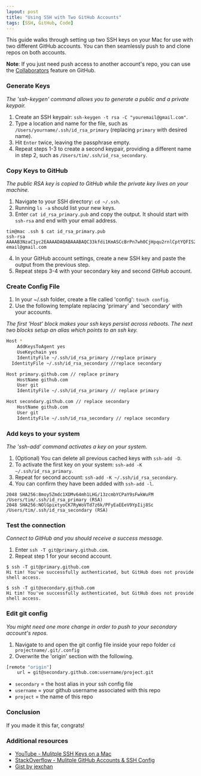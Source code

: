 ```yaml
---
layout: post
title: "Using SSH with Two GitHub Accounts"
tags: [SSH, GitHub, Code]
---
```


This guide walks through setting up two SSH keys on your Mac for use with two different GitHub accounts. You can then seamlessly push to and clone repos on both accounts.

**Note**: If you just need push access to another account's repo, you can use the [Collaborators](https://help.github.com/articles/inviting-collaborators-to-a-personal-repository/) feature on GitHub.

### Generate Keys

*The 'ssh-keygen' command allows you to generate a public and a private keypair.*

1. Create an SSH keypair: `ssh-keygen -t rsa -C "youremail@gmail.com"`.
2. Type a location and name for the file, such as `/Users/yourname/.ssh/id_rsa_primary` (replacing `primary` with desired name).
3. Hit `Enter` twice, leaving the passphrase empty.
4. Repeat steps 1-3 to create a second keypair, providing a different name in step 2, such as `/Users/tim/.ssh/id_rsa_secondary`.

### Copy Keys to GitHub

*The public RSA key is copied to GitHub while the private key lives on your machine.*

1. Navigate to your SSH directory: `cd ~/.ssh`.
2. Running `ls -a` should list your new keys.
3. Enter `cat id_rsa_primary.pub` and copy the output. It should start with `ssh-rsa` and end with your email address.

```terminal
tim@mac .ssh $ cat id_rsa_primary.pub
ssh-rsa AAAAB3NzaC1yc2EAAAADAQABAAABAQC33kfdi1KmASCcBrPn7wh0CjHpqu2rnlCptYQFIS21pFeF9aitpYCnZINJE91srJUjElAHzXRgLpvcROwx1wWOrULzd0dgx/8ocw0wKB26wqcSM3bWTXGd+/1/ena5SPdzfK8ZCUasIIYOYAR7YoxeBfB1aimaI/j/mE6vr57oACsWJnAdh9FV/i6XAMQJwxNccQYsAm2nG+5WwPphMv2/v7YjaLmD0L9JMuwZGyB1EZucldZLnvbvkZx6YEOG2k+dygfV8+jplC6GQ5D/RmMB5DPD/+tpHcpVQtkcEkkGZcUc5afJDj4dFkZtveD35gzOdFbvoRJDjfE+qMW7UlU1 email@gmail.com
```
4. In your GitHub account settings, create a new SSH key and paste the output from the previous step.
5. Repeat steps 3-4 with your secondary key and second GitHub account.

### Create Config File

1. In your ~/.ssh folder, create a file called 'config': `touch config`.
2. Use the following template replacing 'primary' and 'secondary' with your accounts.

*The first 'Host' block makes your ssh keys persist across reboots. The next two blocks setup an alias which points to an ssh key.*

```bash
Host *
	AddKeysToAgent yes
	UseKeychain yes
	IdentityFile ~/.ssh/id_rsa_primary //replace primary
  IdentityFile ~/.ssh/id_rsa_secondary //replace secondary

Host primary.github.com // replace primary
	HostName github.com
	User git
	IdentityFile ~/.ssh/id_rsa_primary // replace primary

Host secondary.github.com // replace secondary
	HostName github.com
	User git
	IdentityFile ~/.ssh/id_rsa_secondary // replace secondary
```

### Add keys to your system

*The 'ssh-add' command activates a key on your system.*

1. (Optional) You can delete all previous cached keys with `ssh-add -D`.
2. To activate the first key on your system: `ssh-add -K ~/.ssh/id_rsa_primary`.
3. Repeat for second account: `ssh-add -K ~/.ssh/id_rsa_secondary`.
4. You can confirm they have been added with `ssh-add -l`.

```terminal
2048 SHA256:8moy5Zmdc1XDMv64mh1LHG/13zcmbYCPaY9sFwkWuFM /Users/tim/.ssh/id_rsa_primary (RSA)
2048 SHA256:NOlGpixtyoCK7RyWoVTd7z6k/PFyEaEEeV9YpIij8Sc /Users/tim/.ssh/id_rsa_secondary (RSA)
```

### Test the connection

*Connect to GitHub and you should receive a success message.*

1. Enter `ssh -T git@primary.github.com`.
2. Repeat step 1 for your second account.

```terminal
$ ssh -T git@primary.github.com
Hi tim! You've successfully authenticated, but GitHub does not provide shell access.

$ ssh -T git@secondary.github.com
Hi tim! You've successfully authenticated, but GitHub does not provide shell access.
```

### Edit git config

*You might need one more change in order to push to your secondary account's repos.*

1. Navigate to and open the git config file inside your repo folder `cd projectname/.git/.config`
2. Overwrite the 'origin' section with the following.

```bash
[remote "origin"]
	url = git@secondary.github.com:username/project.git
```

* `secondary` = the host alias in your ssh config file
* `username` = your github username associated with this repo
* `project` = the name of this repo

### Conclusion
If you made it this far, congrats!


### Additional resources

* [YouTube - Mulitple SSH Keys on a Mac](https://www.youtube.com/watch?v=9u4QPEMFK4A)
* [StackOverflow - Mulitple GitHub Accounts & SSH Config](https://stackoverflow.com/questions/3225862/multiple-github-accounts-ssh-config)
* [Gist by jexchan](https://gist.github.com/jexchan/2351996)
